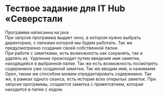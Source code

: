 # Тествое задание для IT Hub «Северстали
Программа написанна на java  
При запуске программа выдает окно, в котором нужно выбрать директорию, с папками которой мы будем работать. Так же предусмотренно создание своей собственной папки.  
При работе с заметками, есть возможность как сохранять, так и удалять их. Удаление происходит путем введения имя заметки, находящейся в выбранной папке. Так же есть возможность посмотреть содержимое уже созданной заметки, Так же вводим имя, и нажимаем Open, таким же способом можем отредактировать содержимое.
Так же, в рамках одного сеанса, есть история всех открытых заметок.
При запуске программы, создается заметка с приветсвтием, которая находится в папке с кодом.
